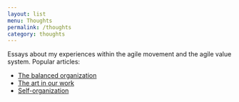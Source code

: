 ```yaml
---
layout: list
menu: Thoughts
permalink: /thoughts
category: thoughts
---
```

Essays about my experiences within the agile movement and the agile value system. Popular articles:

- [The balanced organization](http://ulf.codes/balanced-organization/)
- [The art in our work](http://ulf.codes/art-in-work/)
- [Self-organization](http://ulf.codes/self-organization/)
